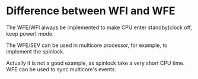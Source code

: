 # Difference between WFI and WFE

The WFE/WFI always be implemented to make CPU enter standby(clock off, keep
power) mode.

The WFE/SEV can be used in multicore processor, for example, to implement the
spinlock.

Actually it is not a good example, as spinlock take a very short CPU time. WFE
can be used to sync multicore's events.



